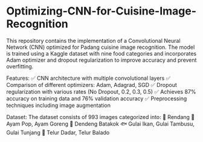 # Optimizing-CNN-for-Cuisine-Image-Recognition
This repository contains the implementation of a Convolutional Neural Network (CNN) optimized for Padang cuisine image recognition. The model is trained using a Kaggle dataset with nine food categories and incorporates Adam optimizer and dropout regularization to improve accuracy and prevent overfitting.

Features:
✅ CNN architecture with multiple convolutional layers
✅ Comparison of different optimizers: Adam, Adagrad, SGD
✅ Dropout regularization with various rates (No Dropout, 0.2, 0.3, 0.5)
✅ Achieves 87% accuracy on training data and 76% validation accuracy
✅ Preprocessing techniques including image augmentation

Dataset:
The dataset consists of 993 images categorized into:
🍛 Rendang
🍗 Ayam Pop, Ayam Goreng
🥩 Dendeng Batakok
🐟 Gulai Ikan, Gulai Tambusu, Gulai Tunjang
🥚 Telur Dadar, Telur Balado
